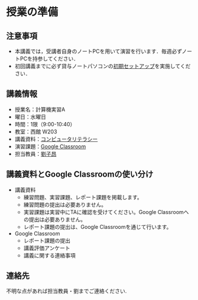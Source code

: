# 授業の準備

## 注意事項

- 本講義では，受講者自身のノートPCを用いて演習を行います．毎週必ずノートPCを持参してください．
- 初回講義までに必ず貸与ノートパソコンの[初期セットアップ](https://kedu2025.ws.hosei.ac.jp/preparation/)を実施してください．

## 講義情報

- 授業名：計算機実習A
- 曜日：水曜日
- 時間：1限（9:00-10:40）
- 教室：西館 W203
- 講義資料：[コンピュータリテラシー](https://zi-ang-liu.github.io/jb-cs101/)
- 演習課題：[Google Classroom](https://classroom.google.com/c/NzYyMTI5NTMwNjk1?cjc=fhdwwdgz)
- 担当教員：[劉子昂](https://zi-ang-liu.github.io/ja/)

## 講義資料とGoogle Classroomの使い分け

- 講義資料
  - 練習問題、実習課題、レポート課題を掲載します。
  - 練習問題の提出は必要ありません。
  - 実習課題は実習中にTAに確認を受けてください。Google Classroomへの提出は必要ありません。
  - レポート課題の提出は、Google Classroomを通じて行います。
- Google Classroom
  - レポート課題の提出
  - 講義評価アンケート
  - 講義に関する連絡事項

## 連絡先

不明な点があれば担当教員・劉までご連絡ください.


